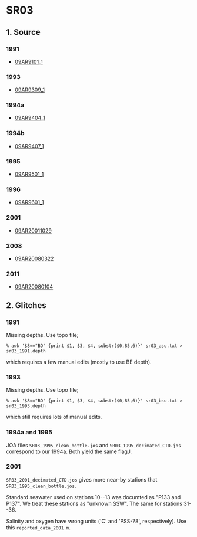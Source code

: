 # SR03
## 1. Source

### 1991
+ [09AR9101_1](https://cchdo.ucsd.edu/cruise/09AR9101_1)

### 1993
+ [09AR9309_1](https://cchdo.ucsd.edu/cruise/09AR9309_1)

### 1994a
+ [09AR9404_1](https://cchdo.ucsd.edu/cruise/09AR9404_1)

### 1994b
+ [09AR9407_1](https://cchdo.ucsd.edu/cruise/09AR9407_1)

### 1995
+ [09AR9501_1](https://cchdo.ucsd.edu/cruise/09AR9501_1)

### 1996
+ [09AR9601_1](https://cchdo.ucsd.edu/cruise/09AR9601_1)

###  2001
+ [09AR20011029](https://cchdo.ucsd.edu/cruise/09AR20011029)

###  2008
+ [09AR20080322](https://cchdo.ucsd.edu/cruise/20080322)

###  2011
+ [09AR20080104](https://cchdo.ucsd.edu/cruise/20110104)

## 2. Glitches

### 1991
Missing depths. Use topo file;
```
% awk '$8=="BO" {print $1, $3, $4, substr($0,85,6)}' sr03_asu.txt > sr03_1991.depth
```
which requires a few manual edits (mostly to use BE depth).

### 1993
Missing depths. Use topo file;
```
% awk '$8=="BO" {print $1, $3, $4, substr($0,85,6)}' sr03_bsu.txt > sr03_1993.depth
```
which still requires lots of manual edits.


### 1994a and 1995

JOA files `SR03_1995_clean_bottle.jos` and `SR03_1995_decimated_CTD.jos` correspond
to our 1994a. Both yield the same flagJ.

### 2001

`SR03_2001_decimated_CTD.jos` gives more near-by stations that `SR03_1995_clean_bottle.jos`.

Standard seawater used on stations 10--13 was documted as "P133 and P137". We treat these stations as "unknown SSW". The same for stations 31--36.

Salinity and oxygen have wrong units ('C' and 'PSS-78', respectively). Use this `reported_data_2001.m`.
